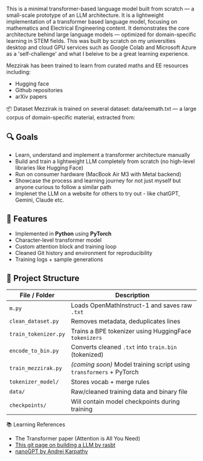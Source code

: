 This is a minimal transformer-based language model built from scratch — a small-scale prototype of an LLM architecture.
It is a lightweight implementation of a transformer based language model, focusing on mathematics and Electrical Engineering content.
It demonstrates the core architecture behind large language models — optimized for domain-specific learning in STEM fields.
This was built by scratch on my universities desktop and cloud GPU services such as Google Colab and Microsoft Azure as a 'self-challenge' and what I beleive to be a great learning experience.

Mezzirak has been trained to learn from curated maths and EE resources including:

- Hugging face
- Github repositories
- arXiv papers

📦 Dataset
Mezzirak is trained on several  dataset:
data/eemath.txt — a large corpus of domain-specific material, extracted from:

## 🔍 Goals

- Learn, understand and implement a transformer architecture manually
- Build and train a lightweight LLM completely from scratch (no high-level libraries like Hugging Face)
- Run on consumer hardware (MacBook Air M3 with Metal backend)
- Showcase the process and learning journey for not just myself but anyone curious to follow a similar path
- Implenet the LLM on a website for others to try out - like chatGPT, Gemini, Claude etc.

## 🧱 Features

- Implemented in **Python** using **PyTorch**
- Character-level transformer model
- Custom attention block and training loop
- Cleaned Git history and environment for reproducibility
- Training logs + sample generations

## 📂 Project Structure

| File / Folder           | Description |
|-------------------------|-------------|
| `m.py`                  | Loads OpenMathInstruct-1 and saves raw `.txt` |
| `clean_dataset.py`      | Removes metadata, deduplicates lines |
| `train_tokenizer.py`    | Trains a BPE tokenizer using HuggingFace `tokenizers` |
| `encode_to_bin.py`      | Converts cleaned `.txt` into `train.bin` (tokenized) |
| `train_mezzirak.py`     | *(coming soon)* Model training script using `transformers` + PyTorch |
| `tokenizer_model/`      | Stores vocab + merge rules |
| `data/`                 | Raw/cleaned training data and binary file |
| `checkpoints/`          | Will contain model checkpoints during training |


📚 Learning References

- The Transformer paper (Attention is All You Need)
- [This git page on building a LLM by rasbt](https://github.com/rasbt/LLMs-from-scratch)
- [nanoGPT by Andrej Karpathy](https://github.com/karpathy/nanoGPT)
